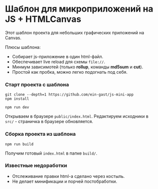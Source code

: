 # Шаблон для микроприложений на JS + HTMLCanvas

Этот шаблон проекта для небольших графических приложений на Canvas.

Плюсы шаблона:

 - Собирает js-приложение в один html-файл.
 - Обеспечивает live reload для схемы `file://`.
 - Минмум зависимотей (только **rollup**, команды **md5sum** и **cut**).
 - Простой как пробка, можно легко подогнать под себя.

### Старт проекта с шаблона

```
git clone --depth=1 https://github.com/ein-gast/js-mini-app
npm install
```

```
npm run dev
```

Открываем в браузере `public/index.html`. Редактируем исходники в `src/` - страничка в браузере обновляется.

### Сборка проекта из шаблона

```
npm run build
```

Получим готовый `index.html` в папке `build/`.

### Известные недоработки

 - Отслеживание правки html-а сделано через костыль.
 - Не делает минификации и порчей постобработки.
